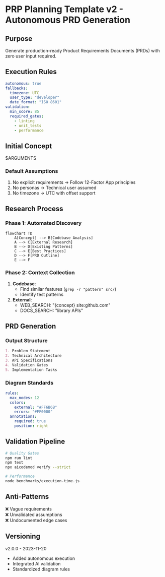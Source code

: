 # PRP Planning Template v2 - Autonomous PRD Generation

## Purpose
Generate production-ready Product Requirements Documents (PRDs) with zero user input required.

## Execution Rules
```yaml
autonomous: true
fallbacks:
  timezone: UTC
  user_type: "developer"
  date_format: "ISO 8601"
validation:
  min_score: 85
  required_gates:
    - linting
    - unit_tests
    - performance
```

## Initial Concept
$ARGUMENTS

### Default Assumptions
1. No explicit requirements → Follow 12-Factor App principles
2. No personas → Technical user assumed
3. No timezone → UTC with offset support

## Research Process
### Phase 1: Automated Discovery
```mermaid
flowchart TD
    A[Concept] --> B[Codebase Analysis]
    A --> C[External Research]
    B --> D[Existing Patterns]
    C --> E[Best Practices]
    D --> F[PRD Outline]
    E --> F
```

### Phase 2: Context Collection
1. **Codebase**:
   - Find similar features (`grep -r "pattern" src/`)
   - Identify test patterns
2. **External**:
   - WEB_SEARCH: "{concept} site:github.com"
   - DOCS_SEARCH: "library APIs"

## PRD Generation
### Output Structure
```markdown
1. Problem Statement
2. Technical Architecture
3. API Specifications
4. Validation Gates
5. Implementation Tasks
```

### Diagram Standards
```yaml
rules:
  max_nodes: 12
  colors:
    external: "#FF6B6B"
    errors: "#FF0000"
  annotations:
    required: true
    position: right
```

## Validation Pipeline
```bash
# Quality Gates
npm run lint
npm test
npx aicodemod verify --strict

# Performance
node benchmarks/execution-time.js
```

## Anti-Patterns
❌ Vague requirements  
❌ Unvalidated assumptions  
❌ Undocumented edge cases  

## Versioning
v2.0.0 - 2023-11-20  
- Added autonomous execution  
- Integrated AI validation  
- Standardized diagram rules